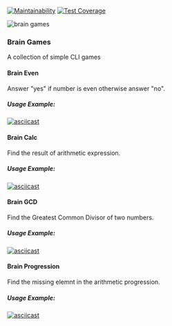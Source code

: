 [![Maintainability](https://api.codeclimate.com/v1/badges/8af4adfd87bd86328513/maintainability)](https://codeclimate.com/github/Dekevich/python-project-lvl1/maintainability)
[![Test Coverage](https://api.codeclimate.com/v1/badges/8af4adfd87bd86328513/test_coverage)](https://codeclimate.com/github/Dekevich/python-project-lvl1/test_coverage)

![brain games](https://github.com/Dekevich/python-project-lvl1/workflows/brain%20games/badge.svg?branch=master)

### Brain Games

A collection of simple CLI games

#### Brain Even

Answer "yes" if number is even otherwise answer "no".

##### Usage Example:
[![asciicast](https://asciinema.org/a/FYyZJvo5jIiqxrjYTJrrhhrKy.svg)](https://asciinema.org/a/FYyZJvo5jIiqxrjYTJrrhhrKy)

#### Brain Calc

Find the result of arithmetic expression.

##### Usage Example:
[![asciicast](https://asciinema.org/a/lOySlG75CyMVZHdpLPx5C9Czf.svg)](https://asciinema.org/a/lOySlG75CyMVZHdpLPx5C9Czf)


#### Brain GCD

Find the Greatest Common Divisor of two numbers.

##### Usage Example:
[![asciicast](https://asciinema.org/a/v4qcEfhvUt7kXHsvsTvzHhxx6.svg)](https://asciinema.org/a/v4qcEfhvUt7kXHsvsTvzHhxx6)

#### Brain Progression

Find the missing elemnt in the arithmetic progression.

##### Usage Example:
[![asciicast](https://asciinema.org/a/gaHIID7bhnCN6sL0JzmBnbM2x.svg)](https://asciinema.org/a/gaHIID7bhnCN6sL0JzmBnbM2x)
